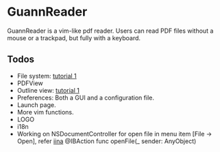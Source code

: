 #  GuannReader
GuannReader is a vim-like pdf reader. Users can read PDF files without a mouse or a trackpad, but fully with a keyboard.

## Todos
- File system: [tutorial 1](https://www.raywenderlich.com/666-filemanager-class-tutorial-for-macos-getting-started-with-the-file-system)
- PDFView
- Outline view: [tutorial 1](https://www.raywenderlich.com/1201-nsoutlineview-on-macos-tutorial)
- Preferences: Both a GUI and a configuration file.
- Launch page.
- More vim functions.
- LOGO
- i18n
- Working on NSDocumentController for open file in menu item [File -> Open], refer [iina](https://github.com/iina/iina/blob/develop/iina/AppDelegate.swift)  @IBAction func openFile(_ sender: AnyObject)
